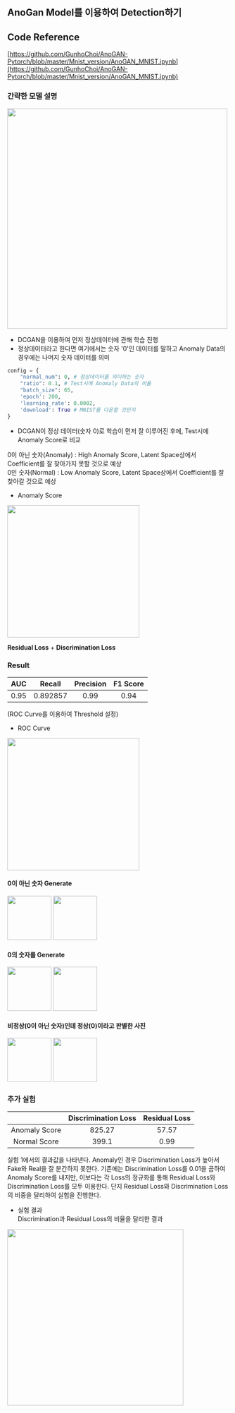 ## AnoGan Model를 이용하여 Detection하기  

## Code Reference  

[https://github.com/GunhoChoi/AnoGAN-Pytorch/blob/master/Mnist_version/AnoGAN_MNIST.ipynb](https://github.com/GunhoChoi/AnoGAN-Pytorch/blob/master/Mnist_version/AnoGAN_MNIST.ipynb)

### 간략한 모델 설명  

<img width = '500' src = 'https://user-images.githubusercontent.com/55014424/119292372-37593000-bc8b-11eb-81b3-a616b7ad45db.png'>  

*  DCGAN을 이용하여 먼저 정상데이터에 관해 학습 진행  
*  정상데이터라고 한다면 여기에서는 숫자 '0'인 데이터를 말하고 Anomaly Data의 경우에는 나머지 숫자 데이터를 의미  
``` python  
config = {
    "normal_num": 0, # 정상데이터를 의미하는 숫자
    "ratio": 0.1, # Test시에 Anomaly Data의 비율  
    "batch_size": 65,
    'epoch': 200,
    'learning_rate': 0.0002,
    'download': True # MNIST를 다운할 것인지
}
```  
*  DCGAN이 정상 데이터(숫자 0)로 학습이 먼저 잘 이루어진 후에, Test시에 Anomaly Score로 비교   
 
0이 아닌 숫자(Anomaly) : High Anomaly Score, Latent Space상에서 Coefficient를 잘 찾아가지 못할 것으로 예상   
0인 숫자(Normal) : Low Anomaly Score, Latent Space상에서 Coefficient를 잘 찾아갈 것으로 예상   


* Anomaly Score

<img width = '300' src = 'https://user-images.githubusercontent.com/55014424/119292942-5efcc800-bc8c-11eb-8f41-5a70cc86ea63.png'>  

**Residual Loss** + **Discrimination Loss**

### Result  

|AUC|Recall|Precision|F1 Score|  
|:---:|:---:|:---:|:---:|  
|0.95|0.892857|0.99|0.94|

(ROC Curve를 이용하여 Threshold 설정)  

* ROC Curve  
  
<img width = '300' src = 'https://user-images.githubusercontent.com/55014424/120881533-b85de300-c60c-11eb-98be-65bbd9562111.png'>
  
#### 0이 아닌 숫자 Generate  

<p>  
    
<img width = '100' src = 'https://user-images.githubusercontent.com/55014424/119293266-0417a080-bc8d-11eb-8f7d-89aab0b52bce.png'>  

<img width = '100' src = 'https://user-images.githubusercontent.com/55014424/119293329-28737d00-bc8d-11eb-8890-3c14a98e46a0.png'>  

</p>  

#### 0의 숫자를 Generate  

<p>  
    
<img width = '100' src = 'https://user-images.githubusercontent.com/55014424/119293408-55c02b00-bc8d-11eb-84a1-d93bdc7e1741.png'>

<img width = '100' src = 'https://user-images.githubusercontent.com/55014424/119293448-6670a100-bc8d-11eb-8529-e86f2af378f6.png'>  

</p>

#### 비정상(0이 아닌 숫자)인데 정상(0)이라고 판별한 사진  

<p>
    
<img width = '100' src = 'https://user-images.githubusercontent.com/55014424/120881765-77ff6480-c60e-11eb-8a3c-55f4fb7c415c.png'>

<img width = '100' src = 'https://user-images.githubusercontent.com/55014424/120881779-88174400-c60e-11eb-8164-51e3a7281384.png'>    

### 추가 실험  

||Discrimination Loss|Residual Loss|  
|:---:|:---:|:---:|    
|Anomaly Score|825.27|57.57|   
|Normal Score|399.1|0.99|23.38|    

실험 1에서의 결과값을 나타낸다. Anomaly인 경우 Discrimination Loss가 높아서 Fake와 Real을 잘 분간하지 못한다. 기존에는 Discrimination Loss를 0.01을 곱하여 Anomaly Score를 내지만, 이보다는 각 Loss의 정규화를 통해 Residual Loss와 Discrimination Loss를 모두 이용한다. 단지 Residual Loss와 Discrimination Loss의 비중을 달리하여 실험을 진행한다.  

* 실험 결과  
Discrimination과 Residual Loss의 비율을 달리한 결과  
  
<img width = '400' src = 'https://user-images.githubusercontent.com/55014424/120974197-cd707880-c7aa-11eb-9e37-d9b09aacfb1e.png'>
  



    
    
